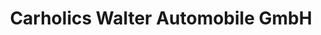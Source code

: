 ---
title: "Carholics Walter Automobile GmbH"
url: /gessertshausen/carholics-walter-automobile-gmbh/
shop: Autohaus
---